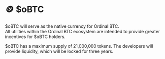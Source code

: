 # 🪙 $oBTC

$oBTC will serve as the native currency for Ordinal BTC.\
All utilities within the Ordinal BTC ecosystem are intended to provide greater incentives for $oBTC holders.

$oBTC has a maximum supply of 21,000,000 tokens. The developers will provide liquidity, which will be locked for three years.
